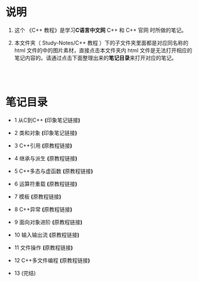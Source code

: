 # 说明
1. 这个 《C++ 教程》是学习**C语言中文网** <a href="http://c.biancheng.net/cplus" style="text-decoration:none">C++</a> 和 <a href="https://cplusplus.com/" style="text-decoration:none">C++ 官网</a> 时所做的笔记。

2. 本文件夹（ Study-Notes/C++ 教程 ）下的子文件夹里面都是对应同名称的 html 文件的中的图片素材，直接点击本文件夹内 html 文件是无法打开相应的笔记内容的。请通过点击下面整理出来的**笔记目录**来打开对应的笔记。

<br>
<br>

# 笔记目录
* <a href="https://abrachan.github.io/Study-Notes/C%2B%2B%20教程/1_从C到C%2B%2B.html" style="text-decoration:none">1 从C到C++</a> **(**<a href="https://app.yinxiang.com/shard/s22/nl/24419242/1e719c1c-3653-40ee-94eb-6b5ea17c695a" style="text-decoration:none">印象笔记链接</a>**)**

* <a href="https://abrachan.github.io/Study-Notes/C%2B%2B%20教程/2_类和对象.html" style="text-decoration:none">2 类和对象</a> **(**<a href="https://app.yinxiang.com/shard/s22/nl/24419242/3cc7cd99-fbfe-43f2-ae3d-e61e94bad252" style="text-decoration:none">印象笔记链接</a>**)**

* 3 C++引用 **(**<a href="http://c.biancheng.net/cplus/25/" style="text-decoration:none">原教程链接</a>**)**

* 4 继承与派生 **(**<a href="http://c.biancheng.net/cplus/inherit/" style="text-decoration:none">原教程链接</a>**)**

* 5 C++多态与虚函数 **(**<a href="http://c.biancheng.net/cplus/polymorphism/" style="text-decoration:none">原教程链接</a>**)**

* 6 运算符重载 **(**<a href="http://c.biancheng.net/cplus/operator/" style="text-decoration:none">原教程链接</a>**)**

* 7 模板 **(**<a href="http://c.biancheng.net/cplus/70/" style="text-decoration:none">原教程链接</a>**)**

* 8 C++异常 **(**<a href="http://c.biancheng.net/cplus/exception/" style="text-decoration:none">原教程链接</a>**)**

* 9 面向对象进阶 **(**<a href="http://c.biancheng.net/cplus/100/" style="text-decoration:none">原教程链接</a>**)**

* 10 输入输出流 **(**<a href="http://c.biancheng.net/cplus/50/" style="text-decoration:none">原教程链接</a>**)**

* 11 文件操作 **(**<a href="http://c.biancheng.net/cplus/60/" style="text-decoration:none">原教程链接</a>**)**

* 12 C++多文件编程 **(**<a href="http://c.biancheng.net/cplus/more_file/" style="text-decoration:none">原教程链接</a>**)**

* 13 (完结)

